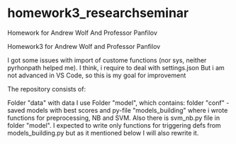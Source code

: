 # homework3_researchseminar
Homework for Andrew Wolf And Professor Panfilov

Homework3 for Andrew Wolf and Professor Panfilov

I got some issues with import of custome functions (nor sys, neither pyrhonpath helped me). I think, i require to deal with settings.json But i am not advanced in VS Code, so this is my goal for improvement

The repository consists of:

Folder "data" with data I use
Folder "model", which contains: folder "conf" - saved models with best scores and py-file "models_building" where i wrote functions for preprocessing, NB and SVM. Also there is svm_nb.py file in folder "model". I expected to write only functions for triggering defs from models_building.py but as it mentioned below I will also rewrite it.
